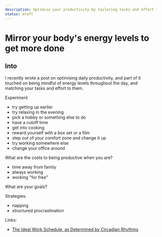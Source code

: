 ```yaml
---
description: Optimise your productivity by tailoring tasks and effort to your natural energy levels
status: draft
---
```


# Mirror your body's energy levels to get more done

## Into

I recently wrote a post on optimising daily productivity, and part of it touched on being mindful of energy levels throughout the day, and matching your tasks and effort to them.

Experiment

- try getting up earlier
- try relaxing in the evening
- pick a hobby or something else to do
- have a cutoff time
- get into cooking
- reward yourself with a box set or a film
- step out of your comfort zone and change it up
- try working somewhere else
- change your office around

What are the costs to being productive when you are?

- time away from family
- always working
- working "for free"

What are your goals?

Strategies:

- napping
- structured procrastination


Links:

- [The Ideal Work Schedule, as Determined by Circadian Rhythms](https://hbr.org/2015/01/the-ideal-work-schedule-as-determined-by-circadian-rhythms)

